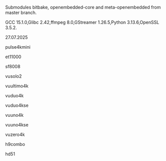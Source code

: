 Submodules bitbake, openembedded-core and meta-openembedded from master branch.

GCC 15.1.0,Glibc 2.42,ffmpeg 8.0,GStreamer 1.26.5,Python 3.13.6,OpenSSL 3.5.2.

27.07.2025

pulse4kmini


et11000


sf8008


vusolo2


vuultimo4k


vuduo4k


vuduo4kse


vuuno4k


vuuno4kse


vuzero4k


h9combo


hd51

